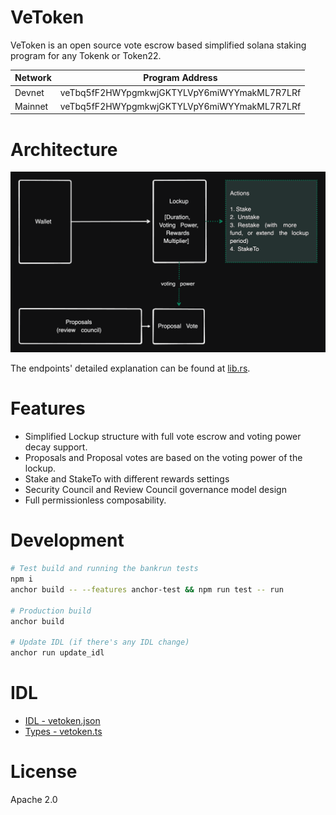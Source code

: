 # VeToken

VeToken is an open source vote escrow based simplified solana staking program for any Tokenk or Token22.

| Network | Program Address |
| ----------- | ----------- |
| Devnet  | veTbq5fF2HWYpgmkwjGKTYLVpY6miWYYmakML7R7LRf |
| Mainnet | veTbq5fF2HWYpgmkwjGKTYLVpY6miWYYmakML7R7LRf |


# Architecture

<img src="./docs/arch.png" width="600">

The endpoints' detailed explanation can be found at [lib.rs](./programs/vetoken/src/lib.rs).

# Features

- Simplified Lockup structure with full vote escrow and voting power decay support.
- Proposals and Proposal votes are based on the voting power of the lockup.
- Stake and StakeTo with different rewards settings
- Security Council and Review Council governance model design
- Full permissionless composability.

# Development

```bash
# Test build and running the bankrun tests
npm i
anchor build -- --features anchor-test && npm run test -- run

# Production build
anchor build

# Update IDL (if there's any IDL change)
anchor run update_idl
```

# IDL
- [IDL - vetoken.json](./src/idl/vetoken.json)
- [Types - vetoken.ts](./src/types/vetoken.ts)

# License
Apache 2.0

